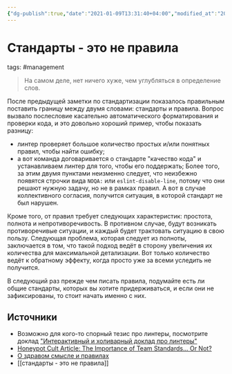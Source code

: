 ```yaml
---
{"dg-publish":true,"date":"2021-01-09T13:31:40+04:00","modified_at":"2023-03-10T21:12:18+04:00","posted":"https://t.me/chernov_sharit/162","published_at":"2021-01-09T21:19:40+04:00","permalink":"/chernov-sharit/2021-01-09-standarty-eto-ne-pravila/","dgPassFrontmatter":true}
---
```



# Стандарты - это не правила

tags: #management

> На самом деле, нет ничего хуже, чем углубляться в определение слов.

После предыдущей заметки по стандартизации показалось правильным поставить границу между двумя словами: стандарты и правила.
Вопрос вызвало послесловие касательно автоматического форматирования и проверки кода, и это довольно хороший пример, чтобы показать разницу:
- линтер проверяет большое количество простых и/или понятных правил, чтобы найти ошибку;
- а вот команда договаривается о стандарте "качество кода" и устанавливаем линтер для того, чтобы его поддержать; 
Более того, за этим двумя пунктами неизменно следует, что неизбежно появятся строчки вида `NOQA:` или `eslint-disable-line`, потому что они решают нужную задачу, но не в рамках правил.
А вот в случае коллективного согласия, получится ситуация, в которой стандарт не был нарушен.

Кроме того, от правил требует следующих характеристик: простота, полнота и непротиворечивость. В противном случае, будут возникать противоречивые ситуации, и каждый будет трактовать ситуацию в свою пользу.
Следующая проблема, которая следует из полноты, заключается в том, что такой подход ведёт в сторону увеличения их количества для максимальной детализации. Вот только количество ведёт к обратному эффекту, когда просто уже за всеми уследить не получится.

В следующий раз прежде чем писать правила, подумайте есть ли общие стандарты, которых вы хотите придерживаться, и если они не зафиксированы, то стоит начать именно с них.

## Источники

- Возможно для кого-то спорный тезис про линтеры, посмотрите доклад ["Интерактивный и холиварный доклад про линтеры"](https://www.youtube.com/watch?v=7IVCOzL41Lk)
- [Honeypot Cult Article: The Importance of Team Standards... Or Not?](https://dev.to/avatarkaleb/honeypot-cult-article-the-importance-of-team-standards-or-not-3m52)
- [О здравом смысле и правилах](https://medium.com/russian/%D0%BE-%D0%B7%D0%B4%D1%80%D0%B0%D0%B2%D0%BE%D0%BC-%D1%81%D0%BC%D1%8B%D1%81%D0%BB%D0%B5-%D0%B8-%D0%BF%D1%80%D0%B0%D0%B2%D0%B8%D0%BB%D0%B0%D1%85-8d11be9bd9d3)
- [[стандарты - это не правила]]
